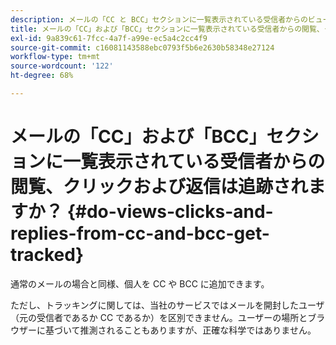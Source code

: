 ```yaml
---
description: メールの「CC と BCC」セクションに一覧表示されている受信者からのビュー、クリックおよび返信はトラッキングされますか？ - Marketo ドキュメント - 製品ドキュメント
title: メールの「CC」および「BCC」セクションに一覧表示されている受信者からの閲覧、クリックおよび返信は追跡されますか？
exl-id: 9a839c61-7fcc-4a7f-a99e-ec5a4c2cc4f9
source-git-commit: c16081143588ebc0793f5b6e2630b58348e27124
workflow-type: tm+mt
source-wordcount: '122'
ht-degree: 68%

---
```


# メールの「CC」および「BCC」セクションに一覧表示されている受信者からの閲覧、クリックおよび返信は追跡されますか？ {#do-views-clicks-and-replies-from-cc-and-bcc-get-tracked}

通常のメールの場合と同様、個人を CC や BCC に追加できます。

ただし、トラッキングに関しては、当社のサービスではメールを開封したユーザ（元の受信者であるか CC であるか）を区別できません。ユーザーの場所とブラウザーに基づいて推測されることもありますが、正確な科学ではありません。
